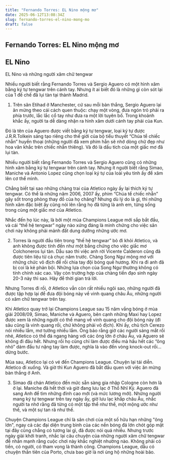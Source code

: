 ```yaml
---
title: "Fernando Torres: EL Nino mộng mơ"
date: 2025-06-12T13:08:34Z
slug: fernando-torres-el-nino-mong-mo
draft: false
---
```


## Fernando Torres: EL Nino mộng mơ

## EL Nino

EL Nino và những người xăm chữ tengwar

Nhiều người biết rằng Fernando Torres và Sergio Aguero có một hình xăm bằng ký tự tengwar trên cánh tay. Nhưng ít ai biết đó là những gì còn sót lại của 1 đế chế đã lụi tàn tại thành Madrid.
 

1. Trên sân Etihad ở Manchester, cứ sau mỗi bàn thắng, Sergio Aguero lại ăn mừng theo cái cách quen thuộc: chạy một vòng, đưa ngón trỏ phải ra phía trước, lắc lắc cổ tay như đưa ra một lời tuyên bố. Trong khoảnh khắc ấy, người ta dễ dàng nhận ra hình xăm dưới cánh tay phải của Kun.

Đó là tên của Aguero được viết bằng ký tự tengwar, loại ký tự được J.R.R.Tolkein sáng tạo riêng cho thế giới của bộ tiểu thuyết “Chúa tể chiếc nhẫn” huyền thoại (những người đã xem phim hẳn sẽ nhớ dòng chữ đẹp như hoa văn khắc trên chiếc nhẫn thiêng). Và đó là dấu tích của một giấc mơ đã lụi tàn.

Nhiều người biết rằng Fernando Torres và Sergio Aguero cũng có những hình xăm bằng ký tự tengwar trên cánh tay. Nhưng ít người biết rằng Simao, Maniche và Antonio Lopez cũng chọn loại ký tự của loài yêu tinh ấy để xăm lên cơ thể mình.

Chẳng biết tại sao những chàng trai của Atletico ngày ấy lại thích ký tự tengwar. Có thể là những năm 2006, 2007 ấy, phim “Chúa tể chiếc nhẫn” gây sốt trong phòng thay đồ của họ chăng? Nhưng dù lý do là gì, thì những hình xăm đặc biệt ấy cũng nói lên rằng họ đã từng là anh em, từng sống trong cùng một giấc mơ của Atletico.

Nhắc đến họ lúc này, là bởi một mùa Champions League mới sắp bắt đầu, và cái “thế hệ tengwar” ngày nào xứng đáng là minh chứng cho việc sân chơi này không phải mảnh đất dung dưỡng những ước mơ.


2. Torres là người đầu tiên trong “thế hệ tengwar” bỏ đi khỏi Atletico, và anh không được tính đến như một bằng chứng cho việc giấc mơ Colchoneros lụi tàn. Dẫu sao thì việc anh rời Vicente Calderon cũng đã được tiên liệu từ cả chục năm trước. Chàng Song Ngư mộng mơ với những chức vô địch để rồi chia tay đội bóng quê hương. Khi ra đi anh đã bị coi là kẻ phản bội. Những lựa chọn của Song Ngư thường không có tính chính xác cao. Vậy còn trường hợp của chàng tiền đạo sinh ngày 20-3 này thì sao. Hãy để thời gian trả lời.

Nhưng Torres đi rồi, ở Atletico vẫn còn rất nhiều ngôi sao, những người đã được tập hợp lại để đưa đội bóng này về vinh quang châu Âu, những người có xăm chữ tengwar trên tay.

Khi Atletico quay trở lại Champions League sau 15 năm vắng bóng ở mùa giải 2008/09, Simao, Maniche và Aguero, bên cạnh những Maxi hay Lopez được xem là những người có thể mang về vinh quang cho đội bóng này (đi sâu cũng là vinh quang rồi, chứ không phải vô địch). Khi ấy, chủ tịch Cerezo nói nhiều lắm, mơ tưởng nhiều lắm. Ông bảo rằng giờ các người sáng mắt rồi nhé, Atletico có thể đá ngang hàng với các ông lớn ở châu Âu, và Aguero sẽ không đi đâu hết. Nhưng rồi họ cũng chỉ làm được điều mà hầu hết các “ông nhỏ” dám đầu tư nặng tay làm được, nghĩa là vào đến vòng knock-out rồi… dừng bước.

Mùa sau, Atletico lại có vé đến Champions League. Chuyện lại tái diễn. Atletico đi xuống. Và giờ thì Kun Aguero đã bắt đầu quen với việc ăn mừng bàn thắng ở Anh.

3. Simao đã chán Atletico đến mức sẵn sàng gia nhập Cologne còn hơn là ở lại. Maniche đã hết thời và giờ đang lưu lạc ở Thổ Nhĩ Kỳ. Aguero đã sang Anh để tìm những đỉnh cao mới (và mức lương mới). Những người mang ký tự tengwar trên tay ngày ấy, giờ lưu lạc khắp châu Âu, nhắc người ta nhớ rằng đã từng có một tập thể như thế, một mộng ước như thế, và một sự tan rã như thế.

Chuyện Champions League chỉ là sân chơi của một số hữu hạn những "ông lớn", ngay cả các đại diện trung bình của các nền bóng đá lớn chót góp mặt tại đây cũng chẳng có tương lai gì, đã được nói quá nhiều.
Nhưng trước ngày giải khởi tranh, nhắc lại câu chuyện của những người xăm chữ tengwar để nhấn mạnh rằng cuộc chơi này khắc nghiệt nhường nào. Không phải có tiền, có người, có tham vọng là thành công.
Champions League, dẫu có chuyện thần tiên của Porto, chưa bao giờ là nơi ủng hộ những hoài bão.